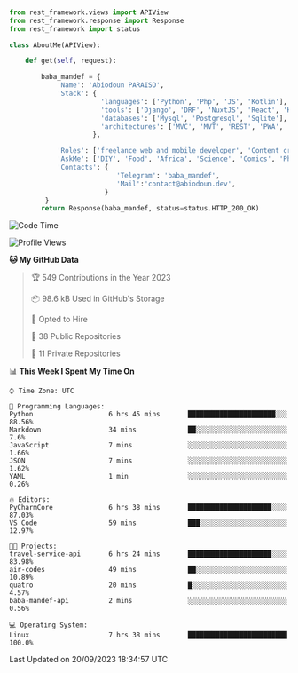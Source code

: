 ###
```python
from rest_framework.views import APIView
from rest_framework.response import Response
from rest_framework import status

class AboutMe(APIView):

    def get(self, request):

        baba_mandef = {
            'Name': 'Abiodoun PARAISO',
            'Stack': {
                       'languages': ['Python', 'Php', 'JS', 'Kotlin'],
                       'tools': ['Django', 'DRF', 'NuxtJS', 'React', 'Kotlin', 'Electron'],
                       'databases': ['Mysql', 'Postgresql', 'Sqlite'],
                       'architectures': ['MVC', 'MVT', 'REST', 'PWA', 'SPA', 'MicroServices']
                     },

            'Roles': ['freelance web and mobile developer', 'Content creator', 'Teacher', 'Mentor'],
            'AskMe': ['DIY', 'Food', 'Africa', 'Science', 'Comics', 'Photography', 'Tech', 'Programming'],
            'Contacts': {
                           'Telegram': 'baba_mandef',
                           'Mail':'contact@abiodoun.dev',
                        }
         }
        return Response(baba_mandef, status=status.HTTP_200_OK)

```                    

<!--START_SECTION:waka-->
![Code Time](http://img.shields.io/badge/Code%20Time-775%20hrs%2033%20mins-blue)

![Profile Views](http://img.shields.io/badge/Profile%20Views-0-blue)

**🐱 My GitHub Data** 

> 🏆 549 Contributions in the Year 2023
 > 
> 📦 98.6 kB Used in GitHub's Storage 
 > 
> 💼 Opted to Hire
 > 
> 📜 38 Public Repositories 
 > 
> 🔑 11 Private Repositories  
 > 
📊 **This Week I Spent My Time On** 

```text
⌚︎ Time Zone: UTC

💬 Programming Languages: 
Python                   6 hrs 45 mins       ██████████████████████░░░   88.56% 
Markdown                 34 mins             ██░░░░░░░░░░░░░░░░░░░░░░░   7.6% 
JavaScript               7 mins              ░░░░░░░░░░░░░░░░░░░░░░░░░   1.66% 
JSON                     7 mins              ░░░░░░░░░░░░░░░░░░░░░░░░░   1.62% 
YAML                     1 min               ░░░░░░░░░░░░░░░░░░░░░░░░░   0.26%

🔥 Editors: 
PyCharmCore              6 hrs 38 mins       █████████████████████░░░░   87.03% 
VS Code                  59 mins             ███░░░░░░░░░░░░░░░░░░░░░░   12.97%

🐱‍💻 Projects: 
travel-service-api       6 hrs 24 mins       █████████████████████░░░░   83.98% 
air-codes                49 mins             ██░░░░░░░░░░░░░░░░░░░░░░░   10.89% 
quatro                   20 mins             █░░░░░░░░░░░░░░░░░░░░░░░░   4.57% 
baba-mandef-api          2 mins              ░░░░░░░░░░░░░░░░░░░░░░░░░   0.56%

💻 Operating System: 
Linux                    7 hrs 38 mins       █████████████████████████   100.0%

```


 Last Updated on 20/09/2023 18:34:57 UTC
<!--END_SECTION:waka-->
